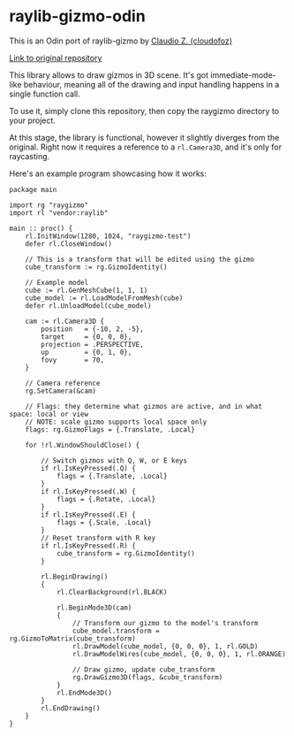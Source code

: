 # raylib-gizmo-odin

This is an Odin port of raylib-gizmo by [Claudio Z. (cloudofoz)](https://github.com/cloudofoz)

[Link to original repository](https://github.com/cloudofoz/raylib-gizmo/)

This library allows to draw gizmos in 3D scene. It's got immediate-mode-like behaviour,
meaning all of the drawing and input handling happens in a single function call.

To use it, simply clone this repository, then copy the raygizmo directory to your project.

At this stage, the library is functional, however it slightly diverges from the original. 
Right now it requires a reference to a `rl.Camera3D`, and it's only for raycasting.

Here's an example program showcasing how it works:

```odin
package main

import rg "raygizmo"
import rl "vendor:raylib"

main :: proc() {
	rl.InitWindow(1280, 1024, "raygizmo-test")
	defer rl.CloseWindow()

	// This is a transform that will be edited using the gizmo
	cube_transform := rg.GizmoIdentity()

	// Example model
	cube := rl.GenMeshCube(1, 1, 1)
	cube_model := rl.LoadModelFromMesh(cube)
	defer rl.UnloadModel(cube_model)

	cam := rl.Camera3D {
		position   = {-10, 2, -5},
		target     = {0, 0, 0},
		projection = .PERSPECTIVE,
		up         = {0, 1, 0},
		fovy       = 70,
	}

	// Camera reference
	rg.SetCamera(&cam)

	// Flags: they determine what gizmos are active, and in what space: local or view
	// NOTE: scale gizmo supports local space only
	flags: rg.GizmoFlags = {.Translate, .Local}

	for !rl.WindowShouldClose() {

		// Switch gizmos with Q, W, or E keys
		if rl.IsKeyPressed(.Q) {
			flags = {.Translate, .Local}
		}
		if rl.IsKeyPressed(.W) {
			flags = {.Rotate, .Local}
		}
		if rl.IsKeyPressed(.E) {
			flags = {.Scale, .Local}
		}
		// Reset transform with R key
		if rl.IsKeyPressed(.R) {
			cube_transform = rg.GizmoIdentity()
		}

		rl.BeginDrawing()
		{
			rl.ClearBackground(rl.BLACK)

			rl.BeginMode3D(cam)
			{
				// Transform our gizmo to the model's transform
				cube_model.transform = rg.GizmoToMatrix(cube_transform)
				rl.DrawModel(cube_model, {0, 0, 0}, 1, rl.GOLD)
				rl.DrawModelWires(cube_model, {0, 0, 0}, 1, rl.ORANGE)

				// Draw gizmo, update cube_transform
				rg.DrawGizmo3D(flags, &cube_transform)
			}
			rl.EndMode3D()
		}
		rl.EndDrawing()
	}
}
```
